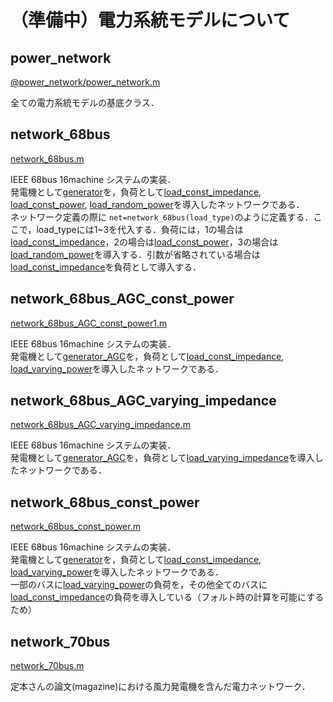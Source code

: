 # （準備中）電力系統モデルについて

## power_network

[@power_network/power_network.m]()

全ての電力系統モデルの基底クラス．  


## network_68bus

[network_68bus.m]()

IEEE 68bus 16machine システムの実装．  
発電機として[generator](/Docs/component/#generator)を，負荷として[load_const_impedance](/Docs/component/#load_const_impedance), [load_const_power](/Docs/component/#load_const_power), [load_random_power](/Docs/component/#load_random_power)を導入したネットワークである．  
ネットワーク定義の際に `net=network_68bus(load_type)`のように定義する．ここで，load_typeには1~3を代入する．負荷には，1の場合は[load_const_impedance](/Docs/component/#load_const_impedance)，2の場合は[load_const_power](/Docs/component/#load_const_power)，3の場合は[load_random_power](/Docs/component/#load_random_power)を導入する．引数が省略されている場合は[load_const_impedance](/Docs/component/#load_const_impedance)を負荷として導入する．  


## network_68bus_AGC_const_power

[network_68bus_AGC_const_power1.m]()

IEEE 68bus 16machine システムの実装．  
発電機として[generator_AGC](/Docs/component/#generator_agc)を，負荷として[load_const_impedance](/Docs/component/#load_const_impedance), [load_varying_power](/Docs/component/#load_varying_power)を導入したネットワークである．


## network_68bus_AGC_varying_impedance

[network_68bus_AGC_varying_impedance.m]()

IEEE 68bus 16machine システムの実装．  
発電機として[generator_AGC](/Docs/component/#generator_agc)を，負荷として[load_varying_impedance](/Docs/component/#load_varying_impedance)を導入したネットワークである．

## network_68bus_const_power

[network_68bus_const_power.m]()

IEEE 68bus 16machine システムの実装．  
発電機として[generator](/Docs/component/#generator)を，負荷として[load_const_impedance](/Docs/component/#load_const_impedance), [load_varying_power](/Docs/component/#load_varying_power)を導入したネットワークである．  
一部のバスに[load_varying_power](/Docs/component/#load_varying_power)の負荷を，その他全てのバスに[load_const_impedance](/Docs/component/#load_const_impedance)の負荷を導入している（フォルト時の計算を可能にするため）


## network_70bus

[network_70bus.m]()

定本さんの論文(magazine)における風力発電機を含んだ電力ネットワーク．
